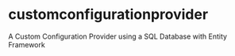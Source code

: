 # customconfigurationprovider
A Custom Configuration Provider using a SQL Database with Entity Framework
